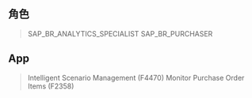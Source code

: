 ## 角色
> SAP_BR_ANALYTICS_SPECIALIST
> SAP_BR_PURCHASER
## App
> Intelligent Scenario Management (F4470)
> Monitor Purchase Order Items (F2358)